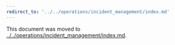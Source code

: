 ```yaml
---
redirect_to: '../../operations/incident_management/index.md'
---
```


This document was moved to [../../operations/incident_management/index.md](../../operations/incident_management/index.md).
